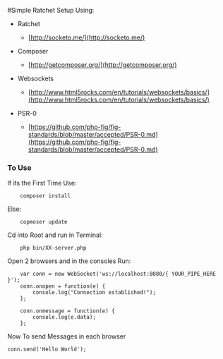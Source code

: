 #Simple Ratchet Setup Using: 
- Ratchet
	- [http://socketo.me/](http://socketo.me/)

- Composer 
	- [http://getcomposer.org/](http://getcomposer.org/)		
- Websockets 
	- [http://www.html5rocks.com/en/tutorials/websockets/basics/](http://www.html5rocks.com/en/tutorials/websockets/basics/)

- PSR-0
	- [https://github.com/php-fig/fig-standards/blob/master/accepted/PSR-0.md](https://github.com/php-fig/fig-standards/blob/master/accepted/PSR-0.md)

### To Use
If its the First Time Use: 
		
		composer install
		
Else: 
		
		copmoser update

Cd into Root and run in Terminal: 
			
		php bin/XX-server.php
		
Open 2 browsers and in the consoles Run:

		var conn = new WebSocket('ws://localhost:8080/{ YOUR_PIPE_HERE }');
		conn.onopen = function(e) {
		    console.log("Connection established!");
		};
		
		conn.onmessage = function(e) {
		    console.log(e.data);
		}; 

Now To send Messages in each browser

	conn.send('Hello World');				